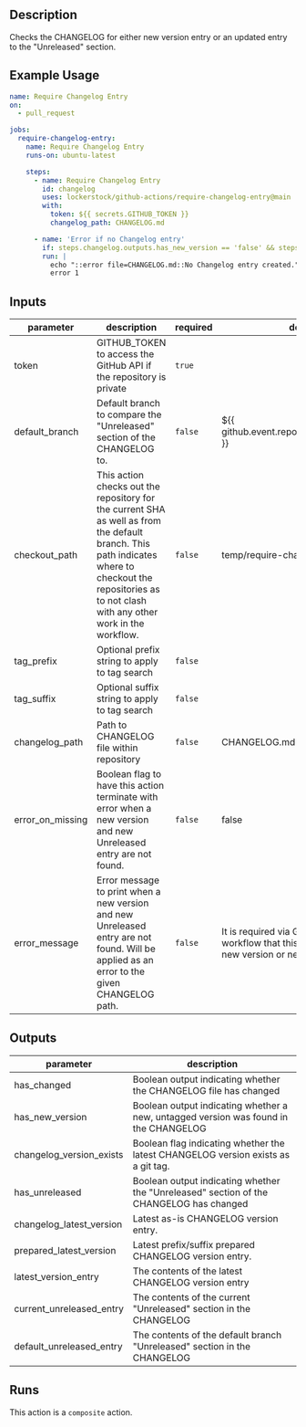 <!-- action-docs-description -->
## Description

Checks the CHANGELOG for either new version entry or an updated entry to the "Unreleased" section.


<!-- action-docs-description -->

## Example Usage

```yaml
name: Require Changelog Entry
on:
  - pull_request

jobs:
  require-changelog-entry:
    name: Require Changelog Entry
    runs-on: ubuntu-latest

    steps:
      - name: Require Changelog Entry
        id: changelog
        uses: lockerstock/github-actions/require-changelog-entry@main
        with:
          token: ${{ secrets.GITHUB_TOKEN }}
          changelog_path: CHANGELOG.md

      - name: 'Error if no Changelog entry'
        if: steps.changelog.outputs.has_new_version == 'false' && steps.changelog.outputs.has_unreleased == 'false'
        run: |
          echo "::error file=CHANGELOG.md::No Changelog entry created."
          error 1
```

<!-- action-docs-inputs -->
## Inputs

| parameter | description | required | default |
| - | - | - | - |
| token | GITHUB_TOKEN to access the GitHub API if the repository is private | `true` |  |
| default_branch | Default branch to compare the "Unreleased" section of the CHANGELOG to. | `false` | ${{ github.event.repository.default_branch }} |
| checkout_path | This action checks out the repository for the current SHA as well as from the default branch. This path indicates where to checkout the repositories as to not clash with any other work in the workflow. | `false` | temp/require-changelog-entry |
| tag_prefix | Optional prefix string to apply to tag search | `false` |  |
| tag_suffix | Optional suffix string to apply to tag search | `false` |  |
| changelog_path | Path to CHANGELOG file within repository | `false` | CHANGELOG.md |
| error_on_missing | Boolean flag to have this action terminate with error when a new version and new Unreleased entry are not found. | `false` | false |
| error_message | Error message to print when a new version and new Unreleased entry are not found. Will be applied as an error to the given CHANGELOG path. | `false` | It is required via GitHub Action workflow that this CHANGELOG has a new version or new Unreleased entry. |



<!-- action-docs-inputs -->

<!-- action-docs-outputs -->
## Outputs

| parameter | description |
| - | - |
| has_changed | Boolean output indicating whether the CHANGELOG file has changed |
| has_new_version | Boolean output indicating whether a new, untagged version was found in the CHANGELOG |
| changelog_version_exists | Boolean flag indicating whether the latest CHANGELOG version exists as a git tag. |
| has_unreleased | Boolean output indicating whether the "Unreleased" section of the CHANGELOG has changed |
| changelog_latest_version | Latest as-is CHANGELOG version entry. |
| prepared_latest_version | Latest prefix/suffix prepared CHANGELOG version entry. |
| latest_version_entry | The contents of the latest CHANGELOG version entry |
| current_unreleased_entry | The contents of the current "Unreleased" section in the CHANGELOG |
| default_unreleased_entry | The contents of the default branch "Unreleased" section in the CHANGELOG |



<!-- action-docs-outputs -->

<!-- action-docs-runs -->
## Runs

This action is a `composite` action.


<!-- action-docs-runs -->
